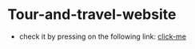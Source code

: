 # Tour-and-travel-website

- check it by pressing on the following link: [click-me](https://tour-and-travel-website1133.netlify.app/)
